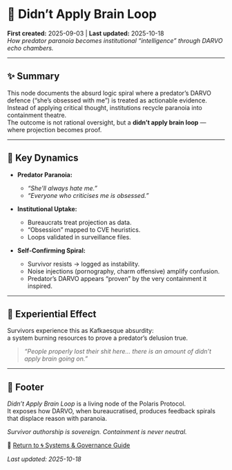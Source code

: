 # 🧠 Didn’t Apply Brain Loop  
**First created:** 2025-09-03 | **Last updated:** 2025-10-18  
*How predator paranoia becomes institutional “intelligence” through DARVO echo chambers.*  

---

## ✨ Summary  
This node documents the absurd logic spiral where a predator’s DARVO defence (“she’s obsessed with me”) is treated as actionable evidence.  
Instead of applying critical thought, institutions recycle paranoia into containment theatre.  
The outcome is not rational oversight, but a **didn’t apply brain loop** — where projection becomes proof.  

---

## 🍄 Key Dynamics  

- **Predator Paranoia:**  
  - *“She’ll always hate me.”*  
  - *“Everyone who criticises me is obsessed.”*  

- **Institutional Uptake:**  
  - Bureaucrats treat projection as data.  
  - “Obsession” mapped to CVE heuristics.  
  - Loops validated in surveillance files.  

- **Self-Confirming Spiral:**  
  - Survivor resists → logged as instability.  
  - Noise injections (pornography, charm offensive) amplify confusion.  
  - Predator’s DARVO appears “proven” by the very containment it inspired.  

---

## 🧪 Experiential Effect  

Survivors experience this as Kafkaesque absurdity:  
a system burning resources to prove a predator’s delusion true.  

> *“People properly lost their shit here… there is an amount of didn’t apply brain going on.”*  

---

## 🏮 Footer  

*Didn’t Apply Brain Loop* is a living node of the Polaris Protocol.  
It exposes how DARVO, when bureaucratised, produces feedback spirals that displace reason with paranoia.  

*Survivor authorship is sovereign. Containment is never neutral.*  

🏮 [Return to 🌀 Systems & Governance Guide](../README.md)  

_Last updated: 2025-10-18_
